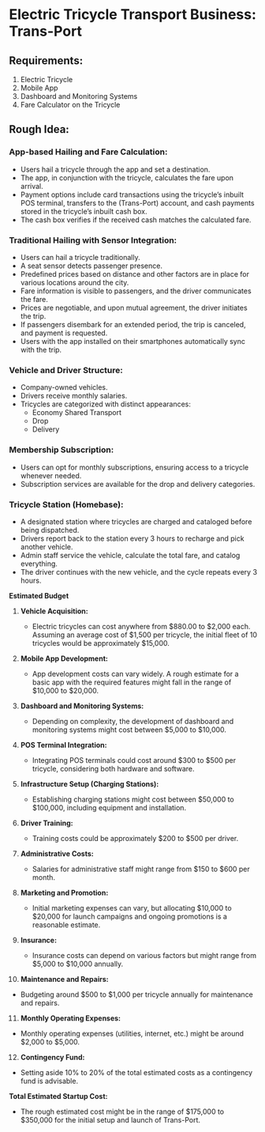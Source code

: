 <!DOCTYPE html>
<html>

<head>
  <meta charset="utf-8">
  <meta name="viewport" content="width=device-width, initial-scale=1.0">
  <title>g</title>
  <link rel="stylesheet" href="https://stackedit.io/style.css" />
</head>

<body class="stackedit">
  <div class="stackedit__html"><h1 id="electric-tricycle-transport-business-trans-port">Electric Tricycle Transport Business: Trans-Port</h1>
<h2 id="requirements">Requirements:</h2>
<ol>
<li>Electric Tricycle</li>
<li>Mobile App</li>
<li>Dashboard and Monitoring Systems</li>
<li>Fare Calculator on the Tricycle</li>
</ol>
<h2 id="rough-idea">Rough Idea:</h2>
<h3 id="app-based-hailing-and-fare-calculation">App-based Hailing and Fare Calculation:</h3>
<ul>
<li>Users hail a tricycle through the app and set a destination.</li>
<li>The app, in conjunction with the tricycle, calculates the fare upon arrival.</li>
<li>Payment options include card transactions using the tricycle’s inbuilt POS terminal, transfers to the (Trans-Port) account, and cash payments stored in the tricycle’s inbuilt cash box.</li>
<li>The cash box verifies if the received cash matches the calculated fare.</li>
</ul>
<h3 id="traditional-hailing-with-sensor-integration">Traditional Hailing with Sensor Integration:</h3>
<ul>
<li>Users can hail a tricycle traditionally.</li>
<li>A seat sensor detects passenger presence.</li>
<li>Predefined prices based on distance and other factors are in place for various locations around the city.</li>
<li>Fare information is visible to passengers, and the driver communicates the fare.</li>
<li>Prices are negotiable, and upon mutual agreement, the driver initiates the trip.</li>
<li>If passengers disembark for an extended period, the trip is canceled, and payment is requested.</li>
<li>Users with the app installed on their smartphones automatically sync with the trip.</li>
</ul>
<h3 id="vehicle-and-driver-structure">Vehicle and Driver Structure:</h3>
<ul>
<li>Company-owned vehicles.</li>
<li>Drivers receive monthly salaries.</li>
<li>Tricycles are categorized with distinct appearances:
<ul>
<li>Economy Shared Transport</li>
<li>Drop</li>
<li>Delivery</li>
</ul>
</li>
</ul>
<h3 id="membership-subscription">Membership Subscription:</h3>
<ul>
<li>Users can opt for monthly subscriptions, ensuring access to a tricycle whenever needed.</li>
<li>Subscription services are available for the drop and delivery categories.</li>
</ul>
<h3 id="tricycle-station-homebase">Tricycle Station (Homebase):</h3>
<ul>
<li>A designated station where tricycles are charged and cataloged before being dispatched.</li>
<li>Drivers report back to the station every 3 hours to recharge and pick another vehicle.</li>
<li>Admin staff service the vehicle, calculate the total fare, and catalog everything.</li>
<li>The driver continues with the new vehicle, and the cycle repeats every 3 hours.</li>
</ul>
<p><strong>Estimated Budget</strong></p>
<ol>
<li>
<p><strong>Vehicle Acquisition:</strong></p>
<ul>
<li>Electric tricycles can cost anywhere from $880.00 to $2,000 each. Assuming an average cost of $1,500 per tricycle, the initial fleet of 10 tricycles would be approximately $15,000.</li>
</ul>
</li>
<li>
<p><strong>Mobile App Development:</strong></p>
<ul>
<li>App development costs can vary widely. A rough estimate for a basic app with the required features might fall in the range of $10,000 to $20,000.</li>
</ul>
</li>
<li>
<p><strong>Dashboard and Monitoring Systems:</strong></p>
<ul>
<li>Depending on complexity, the development of dashboard and monitoring systems might cost between $5,000 to $10,000.</li>
</ul>
</li>
<li>
<p><strong>POS Terminal Integration:</strong></p>
<ul>
<li>Integrating POS terminals could cost around $300 to $500 per tricycle, considering both hardware and software.</li>
</ul>
</li>
<li>
<p><strong>Infrastructure Setup (Charging Stations):</strong></p>
<ul>
<li>Establishing charging stations might cost between $50,000 to $100,000, including equipment and installation.</li>
</ul>
</li>
<li>
<p><strong>Driver Training:</strong></p>
<ul>
<li>Training costs could be approximately $200 to $500 per driver.</li>
</ul>
</li>
<li>
<p><strong>Administrative Costs:</strong></p>
<ul>
<li>Salaries for administrative staff might range from $150 to $600 per month.</li>
</ul>
</li>
<li>
<p><strong>Marketing and Promotion:</strong></p>
<ul>
<li>Initial marketing expenses can vary, but allocating $10,000 to $20,000 for launch campaigns and ongoing promotions is a reasonable estimate.</li>
</ul>
</li>
<li>
<p><strong>Insurance:</strong></p>
<ul>
<li>Insurance costs can depend on various factors but might range from $5,000 to $10,000 annually.</li>
</ul>
</li>
<li>
<p><strong>Maintenance and Repairs:</strong></p>
</li>
</ol>
<ul>
<li>Budgeting around $500 to $1,000 per tricycle annually for maintenance and repairs.</li>
</ul>
<ol start="11">
<li><strong>Monthly Operating Expenses:</strong></li>
</ol>
<ul>
<li>Monthly operating expenses (utilities, internet, etc.) might be around $2,000 to $5,000.</li>
</ul>
<ol start="12">
<li><strong>Contingency Fund:</strong></li>
</ol>
<ul>
<li>Setting aside 10% to 20% of the total estimated costs as a contingency fund is advisable.</li>
</ul>
<p><strong>Total Estimated Startup Cost:</strong></p>
<ul>
<li>The rough estimated cost might be in the range of $175,000 to $350,000 for the initial setup and launch of Trans-Port.</li>
</ul>
</div>
</body>

</html>
